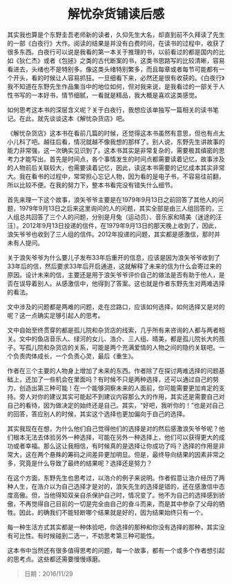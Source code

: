 <h1 style="text-align:center">解忧杂货铺读后感</h1>

其实我也算是个东野圭吾老师新的读者，久仰先生大名，却直到前不久拜读了先生的一部《白夜行》大作。阅读的结果是并没有白费时间，在读书的过程中，收获了很多东西。白夜行可以说是我看的第一本关于推理的书，以前看过的都是国内的比如《狄仁杰》或者《包拯》之类的古代断案的书，这类书思路写的比较清晰，容易看进去，头绪也不是特别多。像这类头绪特别繁多，而且每章或者每节可能都有一个开头，看的时候让人容易抓狂。一旦细看下来，必然还是很有收获的。《白夜行》我不知道在东野先生作品集当中的地位如何，但对我来说，是我看过的一部关于人性书写的一本好书，情节细腻，一看就是精品，我大概是喜欢这类感觉。

如何思考这本书的深层含义呢？关于白夜行，我想应该单独写一篇相关的读书笔记。在此，就先谈谈这本《解忧杂货店》吧。

《解忧杂货店》这本书在看前几篇的时候，还觉得这本书虽然有意思，但也有点太小儿科了吧。越往后看，情况就越不像我想的那样了。别人说，东野先生讲故事的能力非常强，这一次确实见识到了。这本书其实是非常复杂的，需要极其缜密的思考力才能写出。首先是时间点，各个事情发生的时间点都需要读着记忆，故事涉及的人物前后关联较大，也需要读着记忆，因此，读这本书需要的记忆成本其实非常大。我在看书的过程中，常常担心忘记人物，因为看的是电子书，不容易往前翻，所以比较不便。在我的努力下，整本书看完没有错失什么细节。

首先来理一下这个故事，浪矢爷爷主要是在1979年9月13日之前回答了其他人的问题，1979年9月13日之后来这里询问的人的问题，其实全部是由三人组回答的，三人组总共回答了三个人的问题，分别是月兔（运动员）、音乐家和晴美（迷途的汪汪）。2012年9月13日投递的信件，在1979年9月13日的那天晚上收到了，因此，浪矢爷爷也收到了三人组的信件。2012年投递的问题，其实都是感激信，那时并未有人提问。

关于浪矢爷爷为什么要儿子发布33年后重开的信息，应该是因为浪矢爷爷收到了33年后的信，然后要求33年后开启通道，这就解释了未来的信为什么会寄过来的原因。设计未来的信，主要还是用于浪矢爷爷评价自己的做法是否有助于他人，是否在误导着别人。从感激信中，他得到了答案。这也就是作者东野先生对两难选择的看法。

文中涉及的问题都是两难的问题，走在岔路口，应该如何选择，如何选择又是对的呢？这一点确实足够引起人的思考。

文中自始至终贯穿的都是孤儿院和杂货店的线索，几乎所有来咨询的人都与两者相关。文中的鱼店音乐人、绿河的女儿、浩介、三人组、晴美，都是孤儿院长大的孩子。写孤儿院和杂货店的关系，可能是两个充满爱情的人物之间的隐约关联吧。一个负责肉体成长，一个负责心灵，最后《重生》。

作者在三个主要的人物身上增加了未来的东西。作者除了在探讨两难选择的问题基础上，还加了一些机会在里面吗？有时候不只是两种选择，还可以通过自己的努力，创造出第三种可能！在一个能够洞察未来的人面前，你可能需要更加肯定的支持。旁人对你的建议其实可能起不到建议内容那么大的作用，其实还是需要自己对自己的看待，因为做决定的始终还是自己。其实，“好吧，我听你的！”也是对自己的回答，答应别人的时候，其实这个选择也更加偏向于自己的选择。

其实我现在在想，为什么他们自己觉得他们的选择是对的然后感激浪矢爷爷呢？他们根本无法去体验另外一种选择，可能在另外一种选择上，他们可以获得更大的成功或者幸福。那么这让我相信，有时候真的是选择让你成功了吗？选择的作用是非常大，这在两个悬殊的筹码之间差异更加明显。但是，最终导向结果的因素非常之多，究竟是什么导致了最终的结果呢？选择还是努力？

在这个方面，东野先生也思考过，以浩介的例子来说明。作者假意让浩介经历了两种人生，在浩介以为自己选择才是对的，浪矢先生的选择是错的，还在感激信中态度高傲。但，当他得知双亲自杀保护自己时，情况变了。他不为自己的选择感到骄傲，不再觉得自己目前的一切是完全由自己的奋斗而来，而是其中参杂了父母的牺牲。因此，的确我们不能轻断哪个结果就是好的，因为结果始终只有一个。

每一种生活方式其实都是一种体验吧，你选择的那种和你没有选择的那种，其实没有可比性。有时候碰到二选一，不妨思考第三种可能性。

这本书中当然还有很多值得思考的问题，每一个故事，都有一个或多个作者想引起的思考点。这些都还需要慢慢琢磨。

> 日期：2016/11/29
